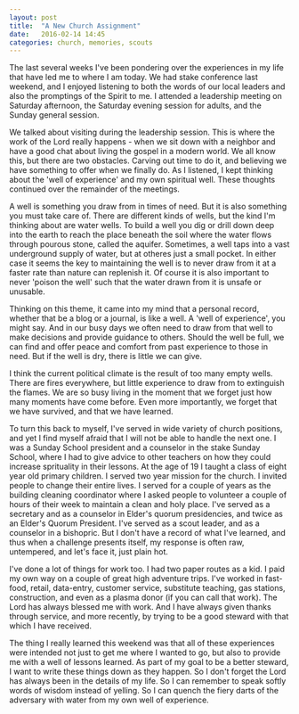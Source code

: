 ```yaml
---
layout: post
title:  "A New Church Assignment"
date:   2016-02-14 14:45
categories: church, memories, scouts
---
```

The last several weeks I've been pondering over the experiences in my life that have led me to where I am today. We had stake conference last weekend, and I enjoyed listening to both the words of our local leaders and also the promptings of the Spirit to me. I attended a leadership meeting on Saturday afternoon, the Saturday evening session for adults, and the Sunday general session.

We talked about visiting during the leadership session. This is where the work of the Lord really happens - when we sit down with a neighbor and have a good chat about living the gospel in a modern world. We all know this, but there are two obstacles. Carving out time to do it, and believing we have something to offer when we finally do. As I listened, I kept thinking about the 'well of experience' and my own spiritual well. These thoughts continued over the remainder of the meetings.

A well is something you draw from in times of need. But it is also something you must take care of. There are different kinds of wells, but the kind I'm thinking about are water wells. To build a well you dig or drill down deep into the earth to reach the place beneath the soil where the water flows through pourous stone, called the aquifer. Sometimes, a well taps into a vast underground supply of water, but at otheres just a small pocket. In either case it seems the key to maintaining the well is to never draw from it at a faster rate than nature can replenish it. Of course it is also important to never 'poison the well' such that the water drawn from it is unsafe or unusable.

Thinking on this theme, it came into my mind that a personal record, whether that be a blog or a journal, is like a well. A 'well of experience', you might say. And in our busy days we often need to draw from that well to make decisions and provide guidance to others. Should the well be full, we can find and offer peace and comfort from past experience to those in need. But if the well is dry, there is little we can give.

I think the current political climate is the result of too many empty wells. There are fires everywhere, but little experience to draw from to extinguish the flames. We are so busy living in the moment that we forget just how many moments have come before. Even more importantly, we forget that we have survived, and that we have learned.

To turn this back to myself, I've served in wide variety of church positions, and yet I find myself afraid that I will not be able to handle the next one. I was a Sunday School president and a counselor in the stake Sunday School, where I had to give advice to other teachers on how they could increase sprituality in their lessons. At the age of 19 I taught a class of eight year old primary children. I served two year mission for the church. I invited people to change their entire lives. I served for a couple of years as the building cleaning coordinator where I asked people to volunteer a couple of hours of their week to maintain a clean and holy place. I've served as a secretary and as a counselor in Elder's quorum presidencies, and twice as an Elder's Quorum President. I've served as a scout leader, and as a counselor in a bishopric. But I don't have a record of what I've learned, and thus when a challenge presents itself, my response is often raw, untempered, and let's face it, just plain hot.

I've done a lot of things for work too. I had two paper routes as a kid. I paid my own way on a couple of great high adventure trips. I've worked in fast-food, retail, data-entry, customer service, substitute teaching, gas stations, construction, and even as a plasma donor (if you can call that work). The Lord has always blessed me with work. And I have always given thanks through service, and more recently, by trying to be a good steward with that which I have received.

The thing I really learned this weekend was that all of these experiences were intended not just to get me where I wanted to go, but also to provide me with a well of lessons learned. As part of my goal to be a better steward, I want to write these things down as they happen. So I don't forget the Lord has always been in the details of my life. So I can remember to speak softly words of wisdom instead of yelling. So I can quench the fiery darts of the adversary with water from my own well of experience.


